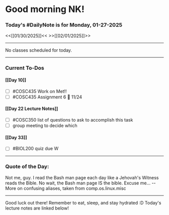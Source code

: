 # Good morning NK!
### Today's #DailyNote is for  Monday, 01-27-2025

<<[[01/30/2025]]<<                \>>[[02/01/2025]]>>

------------
No classes scheduled for today.

------------
### Current To-Dos
#### [[Day 10]]
- [ ] #COSC435 Work on Met!!
- [ ] #COSC435 Assignment 6 📅 11/24
#### [[Day 22 Lecture Notes]]
- [ ] #COSC350 list of questions to ask to accomplish this task
- [ ] group meeting to decide which 
#### [[Day 33]]
- [ ] #BIOL200 quiz due W

----------
### Quote of the Day:

 Not me, guy.  I read the Bash man page each day like a Jehovah's Witness reads
the Bible.  No wait, the Bash man page IS the bible.  Excuse me...
		-- More on confusing aliases, taken from comp.os.linux.misc

-------
Good luck out there! Remember to eat, sleep, and stay hydrated :D
Today's lecture notes are linked below!